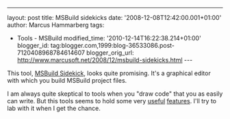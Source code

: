 ---
layout: post
title: MSBuild sidekicks
date: '2008-12-08T12:42:00.001+01:00'
author: Marcus Hammarberg
tags:
  - Tools - MSBuild
modified_time: '2010-12-14T16:22:38.214+01:00'
blogger_id: tag:blogger.com,1999:blog-36533086.post-7120408968784614607
blogger_orig_url: http://www.marcusoft.net/2008/12/msbuild-sidekicks.html ---

This tool,
<a href="http://www.attrice.info/msbuild/" target="_blank">MSBuild
Sidekick</a>, looks quite promising. It's a graphical editor with which
you build MSBuild project files.

I am always quite skeptical to tools when you "draw code" that you as
easily can write. But this tools seems to hold some very <a
href="http://www.attrice.info/images/msbuild/sideckik_target_diagram.gif"
target="_blank">useful</a> <a
href="http://www.attrice.info/images/msbuild/sidekick_w_addTask_dialog.gif"
target="_blank">features</a>. I'll try to lab with it when I get the
chance.
